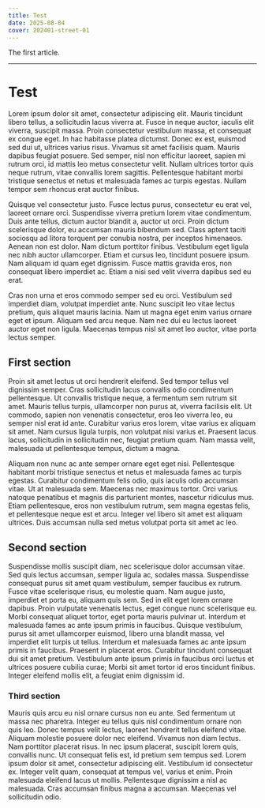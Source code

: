 ```yaml
---
title: Test
date: 2025-08-04
cover: 202401-street-01
---
```


The first article.

---

# Test

Lorem ipsum dolor sit amet, consectetur adipiscing elit. Mauris tincidunt libero
tellus, a sollicitudin lacus viverra at. Fusce in neque auctor, iaculis elit
viverra, suscipit massa. Proin consectetur vestibulum massa, et consequat ex
congue eget. In hac habitasse platea dictumst. Donec ex est, euismod sed dui ut,
ultrices varius risus. Vivamus sit amet facilisis quam. Mauris dapibus feugiat
posuere. Sed semper, nisl non efficitur laoreet, sapien mi rutrum orci, id
mattis leo metus consectetur velit. Nullam ultrices tortor quis neque rutrum,
vitae convallis lorem sagittis. Pellentesque habitant morbi tristique senectus
et netus et malesuada fames ac turpis egestas. Nullam tempor sem rhoncus erat
auctor finibus.

Quisque vel consectetur justo. Fusce lectus purus, consectetur eu erat vel,
laoreet ornare orci. Suspendisse viverra pretium lorem vitae condimentum. Duis
ante tellus, dictum auctor blandit a, auctor ut orci. Proin dictum scelerisque
dolor, eu accumsan mauris bibendum sed. Class aptent taciti sociosqu ad litora
torquent per conubia nostra, per inceptos himenaeos. Aenean non est dolor. Nam
dictum porttitor finibus. Vestibulum eget ligula nec nibh auctor ullamcorper.
Etiam et cursus leo, tincidunt posuere ipsum. Nam aliquam id quam eget
dignissim. Fusce mattis gravida eros, non consequat libero imperdiet ac. Etiam a
nisi sed velit viverra dapibus sed eu erat.

<ImageFigure :type="'id'" :id="'201912-night-city-01'" :caption="'abcde'" />

Cras non urna et eros commodo semper sed eu orci. Vestibulum sed imperdiet diam,
volutpat imperdiet ante. Nunc suscipit leo vitae lectus pretium, quis aliquet
mauris lacinia. Nam ut magna eget enim varius ornare eget et ipsum. Aliquam sed
arcu neque. Nam nec dui eu lectus laoreet auctor eget non ligula. Maecenas
tempus nisl sit amet leo auctor, vitae porta lectus semper.

## First section

Proin sit amet lectus ut orci hendrerit eleifend. Sed tempor tellus vel
dignissim semper. Cras sollicitudin lacus convallis odio condimentum
pellentesque. Ut convallis tristique neque, a fermentum sem rutrum sit amet.
Mauris tellus turpis, ullamcorper non purus at, viverra facilisis elit. Ut
commodo, sapien non venenatis consectetur, eros leo viverra leo, eu semper nisl
erat id ante. Curabitur varius eros lorem, vitae varius ex aliquam sit amet. Nam
cursus ligula turpis, non volutpat nisi varius et. Praesent lacus lacus,
sollicitudin in sollicitudin nec, feugiat pretium quam. Nam massa velit,
malesuada ut pellentesque tempus, dictum a magna.

<ImageFigure :type="'id'" :id="'202401-street-01'" :caption="'abcde'" />

Aliquam non nunc ac ante semper ornare eget eget nisi. Pellentesque habitant
morbi tristique senectus et netus et malesuada fames ac turpis egestas.
Curabitur condimentum felis odio, quis iaculis odio accumsan vitae. Ut at
malesuada sem. Maecenas nec maximus tortor. Orci varius natoque penatibus et
magnis dis parturient montes, nascetur ridiculus mus. Etiam pellentesque, eros
non vestibulum rutrum, sem magna egestas felis, et pellentesque neque est et
arcu. Integer vel libero sit amet est aliquam ultrices. Duis accumsan nulla sed
metus volutpat porta sit amet ac leo.

## Second section

Suspendisse mollis suscipit diam, nec scelerisque dolor accumsan vitae. Sed quis
lectus accumsan, semper ligula ac, sodales massa. Suspendisse consequat purus
sit amet quam vestibulum, semper faucibus ex rutrum. Fusce vitae scelerisque
risus, eu molestie quam. Nam augue justo, imperdiet et porta eu, aliquam quis
sem. Sed in elit eget lorem ornare dapibus. Proin vulputate venenatis lectus,
eget congue nunc scelerisque eu. Morbi consequat aliquet tortor, eget porta
mauris pulvinar ut. Interdum et malesuada fames ac ante ipsum primis in
faucibus. Quisque vestibulum, purus sit amet ullamcorper euismod, libero urna
blandit massa, vel imperdiet elit turpis ut tellus. Interdum et malesuada fames
ac ante ipsum primis in faucibus. Praesent in placerat eros. Curabitur tincidunt
consequat dui sit amet pretium. Vestibulum ante ipsum primis in faucibus orci
luctus et ultrices posuere cubilia curae; Morbi sit amet tortor id eros
tincidunt finibus. Integer eleifend mollis elit, a feugiat enim dignissim id.

<ImageFigure :type="'id'" :id="'202111-snow-01'" :caption="'abcde'" />

### Third section

Mauris quis arcu eu nisl ornare cursus non eu ante. Sed fermentum ut massa nec
pharetra. Integer eu tellus quis nisl condimentum ornare non quis leo. Donec
tempus velit lectus, laoreet hendrerit tellus eleifend vitae. Aliquam molestie
posuere dolor nec eleifend. Vivamus non diam lectus. Nam porttitor placerat
risus. In nec ipsum placerat, suscipit lorem quis, convallis nunc. Ut consequat
felis est, id pretium sem tempus sed. Lorem ipsum dolor sit amet, consectetur
adipiscing elit. Vestibulum id consectetur ex. Integer velit quam, consequat at
tempus vel, varius et enim. Proin malesuada eleifend lacus ut mollis.
Pellentesque dignissim a nisl ac malesuada. Cras accumsan finibus magna a
accumsan. Maecenas vel sollicitudin odio.
